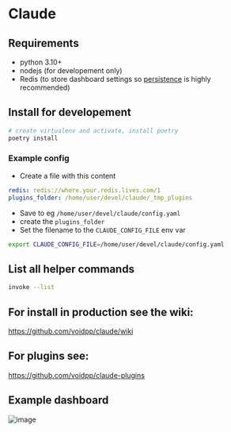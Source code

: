 # Claude

## Requirements

- python 3.10+
- nodejs (for developement only)
- Redis (to store dashboard settings so [persistence](https://redis.io/docs/management/persistence/) is highly recommended)

## Install for developement

```bash
# create virtualenv and activate, install poetry
poetry install
```

### Example config

- Create a file with this content

```yml
redis: redis://where.your.redis.lives.com/1
plugins_folder: /home/user/devel/claude/_tmp_plugins
```

- Save to eg `/home/user/devel/claude/config.yaml`
- create the `plugins_folder`
- Set the filename to the `CLAUDE_CONFIG_FILE` env var

```bash
export CLAUDE_CONFIG_FILE=/home/user/devel/claude/config.yaml
```

## List all helper commands

```bash
invoke --list
```

## For install in production see the wiki:

https://github.com/voidpp/claude/wiki

## For plugins see:

https://github.com/voidpp/claude-plugins

## Example dashboard

![image](https://user-images.githubusercontent.com/6121328/226597258-bc605161-f13a-4947-921b-cf7eaae39ba5.png)

